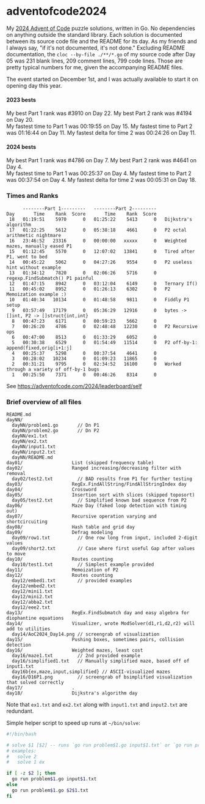 # adventofcode2024 #

My [2024 Advent of Code](https://adventofcode.com/2024) puzzle solutions, written in Go. No dependencies on anything outside the standard library. 
Each solution is documented between its source code file and the README for its day. As my friends and I always say, "if it's not documented, it's not done." Excluding README documentation, the `cloc --by-file ./**/*.go` of my source code after Day 05 was 231 blank lines, 209 comment lines, 799 code lines. Those are pretty typical numbers for me, given the accompanying README files.  

The event started on December 1st, and I was actually available to start it on opening day this year.  

#### 2023 bests ####
My best Part 1 rank was #3910 on Day 22. My best Part 2 rank was #4194 on Day 20.  
My fastest time to Part 1 was 00:19:55 on Day 15. My fastest time to Part 2 was 01:16:44 on Day 11. My fastest delta for time 2 was 00:24:26 on Day 11.  

#### 2024 bests ####
My best Part 1 rank was #4786 on Day 7. My best Part 2 rank was #4641 on Day 4.  
My fastest time to Part 1 was 00:25:37 on Day 4. My fastest time to Part 2 was 00:37:54 on Day 4. My fastest delta for time 2 was 00:05:31 on Day 18.  


### Times and Ranks ###
```
      --------Part 1---------   --------Part 2---------
Day       Time    Rank  Score       Time    Rank  Score
 18   01:19:51    5970      0   01:25:22    5413      0   Dijkstra's algorithm
 17   01:22:25    5612      0   05:38:18    4661      0   P2 octal arithmetic nightmare
 16   23:46:52   23316      0   00:00:00   xxxxx      0   Weighted mazes, manually eased P1    
 15   01:12:45    5570      0   12:07:02   13841      0   Tired after P1, went to bed    
 14   00:45:22    5062      0   04:27:26    9554      0   P2 useless hint without example
 13   01:34:12    7820      0   02:06:26    5716      0   regexp.FindSubmatch() P1 painful
 12   01:47:15    8942      0   03:12:04    6149      0   Ternary If()
 11   00:45:02    8952      0   01:26:13    6302      0   P2 Memoization example :)
 10   01:40:34   10134      0   01:48:58    9811      0   Fiddly P1 setup
  9   03:57:49   17179      0   05:36:29   12916      0   bytes -> []int, P2 -> []struct{int,int}
  8   00:47:23    6171      0   00:59:23    5662      0   
  7   00:26:20    4786      0   02:48:48   12230      0   P2 Recursive ops
  6   00:47:00    8513      0   01:33:29    6052      0   
  5   00:30:38    6529      0   01:54:49   11514      0   P2 off-by-1: append(fixed,orig[i+1:j]
  4   00:25:37    5298      0   00:37:54    4641      0   
  3   00:28:02   10234      0   01:09:23   11865      0   
  2   00:31:21    9795      0   02:34:52   16100      0   Worked through a variety of off-by-1 bugs
  1   00:25:50    7371      0   00:46:26    8314      0   
```
See https://adventofcode.com/2024/leaderboard/self  


### Brief overview of all files ###
```
README.md
dayNN/
  dayNN/problem1.go       // Dn P1
  dayNN/problem2.go       // Dn P2
  dayNN/ex1.txt
  dayNN/ex2.txt
  dayNN/input1.txt
  dayNN/input2.txt
  dayNN/README.md
day01/                  List (skipped frequency table)
day02/                  Ranged increasing/decreasing filter with removal
  day02/test2.txt         // BAD results from P1 for further testing
day03/                  RegEx.FindAllString/FindAllStringIndex day
day04/                  Crossword
day05/                  Insertion sort with slices (skipped toposort)
  day05/test2.txt         // Simplified known bad sequence from P2
day06/                  Maze Day (faked loop detection with timing out)
day07/                  Recursive operation varying and shortcircuiting
day08/                  Hash table and grid day
day09/                  Defrag modeling
  day09/row1.txt          // One row long from input, included 2-digit values
  day09/short2.txt        // Case where first useful Gap after values to move
day10/                  Routes counting
  day10/test1.txt         // Simplest example provided
day11/                  Memoization of P2
day12/                  Routes counting
  day12/embed1.txt        // provided examples
  day12/embed2.txt        
  day12/mini1.txt         
  day12/mini2.txt         
  day12/abba2.txt         
  day12/eee2.txt          
day13/                  RegEx.FindSubmatch day and easy algebra for diophantine equations 
day14/                  Visualizer, wrote ModSolver(d1,r1,d2,r2) will add to utilities
  day14/AoC2024_Day14.png // screengrab of visualization
day15/                  Pushing boxes, sometimes pairs, collision detection
day16/                  Weighted mazes, least cost
  day16/maze1.txt         // 2nd provided example
  day16/simplified1.txt   // Manually simplified maze, based off of input1.txt
  day16b{ex,maze,input,simplified} // ASCII-visualized mazes
  day16/D16P1.png         // screengrab of bsimplified visualization that solved correctly
day17/                  .
day18/                  Dijkstra's algorithm day
```
Note that `ex1.txt` and `ex2.txt` along with `input1.txt` and `input2.txt` are redundant.  


Simple helper script to speed up runs at `~/bin/solve`:
```bash
#!/bin/bash

# solve $1 [$2] -- runs `go run problem$1.go input$1.txt` or `go run problem$1.go $2$1.txt`
# examples:
#   solve 2
#   solve 1 ex

if [ -z $2 ]; then
  go run problem$1.go input$1.txt
else
  go run problem$1.go $2$1.txt
fi
```

